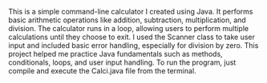 This is a simple command-line calculator I created using Java. It performs basic arithmetic operations like addition, subtraction, multiplication, and division. The calculator runs in a loop, allowing users to perform multiple calculations until they choose to exit. I used the Scanner class to take user input and included basic error handling, especially for division by zero. This project helped me practice Java fundamentals such as methods, conditionals, loops, and user input handling. To run the program, just compile and execute the Calci.java file from the terminal.

